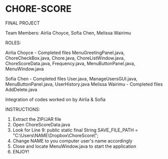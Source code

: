 # CHORE-SCORE
FINAL PROJECT

Team Members: Airlia Choyce, Sofia Chen, Melissa Wairimu

ROLES: 

Airlia Choyce - Completed files MenuGreetingPanel.java, ChoreCheckBox.java, Chore.java, 
                                ChoreListWindow.java, ChoreScoreData.java, Frequency.java,
                                MenuButtonPanel.java, MenuWindow.java

Sofia Chen - Completed files User.java, ManageUsersGUI.java, MenuButtonPanel.java, UserHistory.java
Melissa Wairimu - Completed files AddDelete.java

Integration of codes worked on by Airlia & Sofia 

INSTRUCTIONS:
1. Extract the ZIP/JAR file
2. Open ChoreScoreData.java
3. Look for Line 9:     public static final String SAVE_FILE_PATH = "C:\\Users\\NAME\\Dropbox\\ChoreScore\\";
4. Change NAME to you computer user's name accordingly
5. Close and locate MenuWindow.java to start the application
6. ENJOY!


